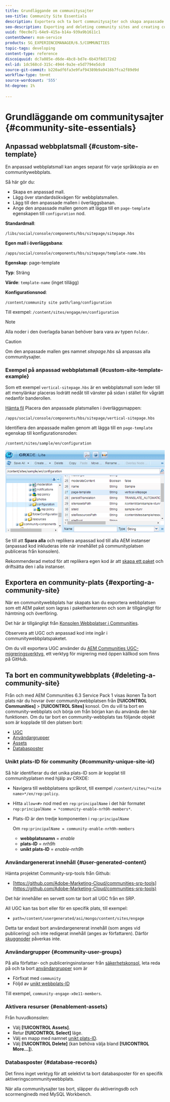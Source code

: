 ```yaml
---
title: Grundläggande om communitysajter
seo-title: Community Site Essentials
description: Exportera och ta bort communitysajter och skapa anpassade webbplatsmallar
seo-description: Exporting and deleting community sites and creating custom site templates
uuid: f0ec0e71-64e9-415a-b14a-939a9b1611c1
contentOwner: msm-service
products: SG_EXPERIENCEMANAGER/6.5/COMMUNITIES
topic-tags: developing
content-type: reference
discoiquuid: dc7a085e-d6de-4bc8-bd7e-6b43f8d172d2
exl-id: 1dc568cd-315c-4944-9a3e-e5d7794e5dc0
source-git-commit: b220adf6fa3e9faf94389b9a9416b7fca2f89d9d
workflow-type: tm+mt
source-wordcount: '555'
ht-degree: 1%

---
```


# Grundläggande om communitysajter {#community-site-essentials}

## Anpassad webbplatsmall {#custom-site-template}

En anpassad webbplatsmall kan anges separat för varje språkkopia av en communitywebbplats.

Så här gör du:

* Skapa en anpassad mall.
* Lägg över standardsökvägen för webbplatsmallen.
* Lägg till den anpassade mallen i överläggsbanan.
* Ange den anpassade mallen genom att lägga till en `page-template` egenskapen till `configuration` nod.

**Standardmall**:

`/libs/social/console/components/hbs/sitepage/sitepage.hbs`

**Egen mall i överläggsbana**:

`/apps/social/console/components/hbs/sitepage/template-name.hbs`

**Egenskap**: page-template

**Typ**: Sträng

**Värde**: `template-name` (inget tillägg)

**Konfigurationsnod**:

`/content/community site path/lang/configuration`

Till exempel: `/content/sites/engage/en/configuration`

>[!NOTE]
>
>Alla noder i den överlagda banan behöver bara vara av typen `Folder`.

>[!CAUTION]
>
>Om den anpassade mallen ges namnet *sitepage.hbs* så anpassas alla communitysajter.

### Exempel på anpassad webbplatsmall {#custom-site-template-example}

Som ett exempel `vertical-sitepage.hbs` är en webbplatsmall som leder till att menylänkar placeras lodrätt nedåt till vänster på sidan i stället för vågrätt nedanför banderollen.

[Hämta fil](assets/vertical-sitepage.hbs)
Placera den anpassade platsmallen i överläggsmappen:

`/apps/social/console/components/hbs/sitepage/vertical-sitepage.hbs`

Identifiera den anpassade mallen genom att lägga till en `page-template` egenskap till konfigurationsnoden:

`/content/sites/sample/en/configuration`

![crxde-siteconfiguration](assets/crxde-siteconfiguration.png)

Se till att **Spara alla** och replikera anpassad kod till alla AEM instanser (anpassad kod inkluderas inte när innehållet på communityplatsen publiceras från konsolen).

Rekommenderad metod för att replikera egen kod är att [skapa ett paket](../../help/sites-administering/package-manager.md#creating-a-new-package) och driftsätta den i alla instanser.

## Exportera en community-plats {#exporting-a-community-site}

När en communitywebbplats har skapats kan du exportera webbplatsen som ett AEM paket som lagras i pakethanteraren och som är tillgängligt för hämtning och överföring.

Det här är tillgängligt från [Konsolen Webbplatser i Communities](sites-console.md#exporting-the-site).

Observera att UGC och anpassad kod inte ingår i communitywebbplatspaketet.

Om du vill exportera UGC använder du [AEM Communities UGC-migreringsverktyg](https://github.com/Adobe-Marketing-Cloud/communities-ugc-migration), ett verktyg för migrering med öppen källkod som finns på GitHub.

## Ta bort en communitywebbplats {#deleting-a-community-site}

Från och med AEM Communities 6.3 Service Pack 1 visas ikonen Ta bort plats när du hovrar över communitywebbplatsen från **[!UICONTROL Communities]** > **[!UICONTROL Sites]** konsol. Om du vill ta bort en community-webbplats och börja om från början kan du använda den här funktionen. Om du tar bort en community-webbplats tas följande objekt som är kopplade till den platsen bort:

* [UGC](#user-generated-content)
* [Användargrupper](#community-user-groups)
* [Assets](#enablement-assets)
* [Databasposter](#database-records)

### Unikt plats-ID för community {#community-unique-site-id}

Så här identifierar du det unika plats-ID som är kopplat till communityplatsen med hjälp av CRXDE:

* Navigera till webbplatsens språkrot, till exempel `/content/sites/*<site name>*/en/rep:policy`.

* Hitta `allow<#>` nod med en `rep:principalName` i det här formatet `rep:principalName = *community-enable-nrh9h-members*`.

* Plats-ID är den tredje komponenten i `rep:principalName`

   Om `rep:principalName = community-enable-nrh9h-members`

   * **webbplatsnamn** = *enable*
   * **plats-ID** = *nrh9h*
   * **unikt plats-ID** = *enable-nrh9h*

### Användargenererat innehåll {#user-generated-content}

Hämta projektet Community-srp-tools från Github:

* [https://github.com/Adobe-Marketing-Cloud/communities-srp-tools](https://github.com/Adobe-Marketing-Cloud/communities-srp-tools)

Det här innehåller en servett som tar bort all UGC från en SRP.

All UGC kan tas bort eller för en specifik plats, till exempel:

* `path=/content/usergenerated/asi/mongo/content/sites/engage`

Detta tar endast bort användargenererat innehåll (som anges vid publicering) och inte redigerat innehåll (anges av författaren). Därför [skuggnoder](srp.md#shadownodes) påverkas inte.

### Användargrupper {#community-user-groups}

På alla författar- och publiceringsinstanser från [säkerhetskonsol](../../help/sites-administering/security.md), leta reda på och ta bort [användargrupper](users.md) som är

* Förfixat med `community`
* Följd av [unikt webbplats-ID](#community-unique-site-id)

Till exempel, `community-engage-x0e11-members`.

### Aktivera resurser {#enablement-assets}

Från huvudkonsolen:

* Välj **[!UICONTROL Assets]**.
* Retur **[!UICONTROL Select]** läge.
* Välj en mapp med namnet [unikt plats-ID](#community-unique-site-id).
* Välj **[!UICONTROL Delete]** (kan behöva välja bland **[!UICONTROL More...]**).

### Databasposter {#database-records}

Det finns inget verktyg för att selektivt ta bort databasposter för en specifik aktiveringscommunitywebbplats.

När alla communitysajter tas bort, släpper du aktiveringsdb och scormenginedb med MySQL Workbench.
